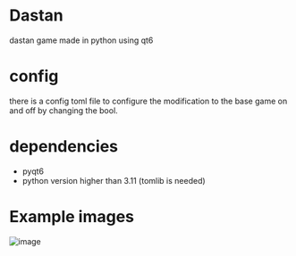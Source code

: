 # Dastan
dastan game made in python using qt6

# config
there is a config toml file to configure the modification to the base game on and off by changing the bool.

# dependencies
- pyqt6
- python version higher than 3.11 (tomlib is needed)


# Example images
![image](https://user-images.githubusercontent.com/70377847/236697716-3eb36fa8-9333-42bd-93e9-227cd38ff092.png)
